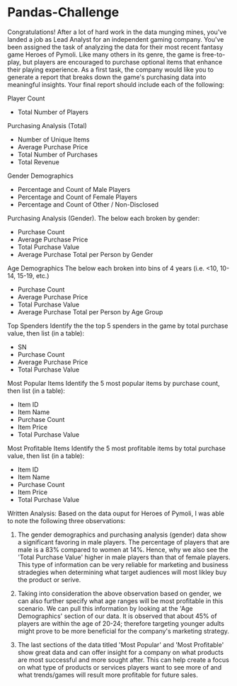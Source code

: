 # Pandas-Challenge
Congratulations! After a lot of hard work in the data munging mines, you've landed a job as Lead Analyst for an independent gaming company. You've been assigned the task of analyzing the data for their most recent fantasy game Heroes of Pymoli.
Like many others in its genre, the game is free-to-play, but players are encouraged to purchase optional items that enhance their playing experience. As a first task, the company would like you to generate a report that breaks down the game's purchasing data into meaningful insights.
Your final report should include each of the following:

Player Count
- Total Number of Players

Purchasing Analysis (Total)
- Number of Unique Items
- Average Purchase Price
- Total Number of Purchases
- Total Revenue

Gender Demographics
- Percentage and Count of Male Players
- Percentage and Count of Female Players
- Percentage and Count of Other / Non-Disclosed

Purchasing Analysis (Gender). The below each broken by gender:
- Purchase Count
- Average Purchase Price
- Total Purchase Value
- Average Purchase Total per Person by Gender

Age Demographics
The below each broken into bins of 4 years (i.e. <10, 10-14, 15-19, etc.)
- Purchase Count
- Average Purchase Price
- Total Purchase Value
- Average Purchase Total per Person by Age Group

Top Spenders
Identify the the top 5 spenders in the game by total purchase value, then list (in a table):
- SN
- Purchase Count
- Average Purchase Price
- Total Purchase Value

Most Popular Items
Identify the 5 most popular items by purchase count, then list (in a table):
- Item ID
- Item Name
- Purchase Count
- Item Price
- Total Purchase Value

Most Profitable Items
Identify the 5 most profitable items by total purchase value, then list (in a table):
- Item ID
- Item Name
- Purchase Count
- Item Price
- Total Purchase Value

Written Analysis: 
Based on the data ouput for Heroes of Pymoli, I was able to note the following three observations:

1. The gender demographics and purchasing analysis (gender) data show a significant favoring in male players. The percentage of players that are male is a 83% compared to women at 14%. Hence, why we also see the 'Total Purchase Value' higher in male players than that of female players. This type of information can be very reliable for marketing and business stradegies when determining what target audiences will most likley buy the product or serive. 

2. Taking into consideration the above observation based on gender, we can also further specify what age ranges will be most profitable in this scenario. We can pull this information by looking at the 'Age Demographics' section of our data. It is observed that about 45% of players are within the age of 20-24; therefore targeting younger adults might prove to be more beneficial for the company's marketing strategy. 

3. The last sections of the data titled 'Most Popular' and 'Most Profitable' show great data and can offer insight for a company on what products are most successful and more sought after. This can help create a focus on what type of products or services players want to see more of and what trends/games will result more profitable for future sales. 

